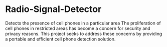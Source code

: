 # Radio-Signal-Detector
Detects the presence of cell phones in a particular area The proliferation of cell phones in restricted areas has become a concern for security and privacy reasons. This project seeks to address these concerns by providing a portable and efficient cell phone detection solution.
